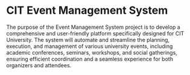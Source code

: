 # CIT Event Management System

The purpose of the Event Management System project is to develop 
a comprehensive and user-friendly platform specifically designed for CIT University. The system will automate and streamline the planning, execution, and management of various university events, including academic conferences, seminars, workshops, and social gatherings, ensuring efficient coordination and a seamless experience for both organizers and attendees.